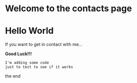 Welcome to the contacts page
============================
<h1 class="text-hide">Hello World</h1>
If you want to get in contact with me...

__Good Luck!!!__

```
I'm adding some code
just to test to see if it works
```

the end
